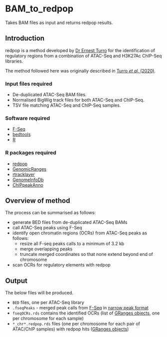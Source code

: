 # BAM_to_redpop
Takes BAM files as input and returns redpop results.

## Introduction
redpop is a method developed by [Dr Ernest Turro](https://www.mountsinai.org/profiles/ernest-turro) for the identification of regulatory regions from a combination of ATAC-Seq and H3K27Ac ChIP-Seq libraries.

The method followed here was originally described in [Turro *et al.* (2020)](https://www.nature.com/articles/s41586-020-2434-2).

### Input files required
- De-duplicated ATAC-Seq BAM files.
- Normalised BigWig track files for both ATAC-Seq and ChIP-Seq.
- TSV file matching ATAC-Seq and ChIP-Seq samples.

### Software required
- [F-Seq](https://github.com/aboyle/F-seq)
- [bedtools](https://bedtools.readthedocs.io/)
- [R](https://www.r-project.org/)

### R packages required
- [redpop](https://gitlab.haem.cam.ac.uk/et341/redpop/)
- [GenomicRanges](https://bioconductor.org/packages/release/bioc/html/GenomicRanges.html)
- [rtracklayer](https://bioconductor.org/packages/release/bioc/html/rtracklayer.html)
- [GenomeInfoDb](https://bioconductor.org/packages/release/bioc/html/GenomeInfoDb.html)
- [ChIPpeakAnno](https://bioconductor.org/packages/release/bioc/html/ChIPpeakAnno.html)

## Overview of method
The process can be summarised as follows:
- generate BED files from de-duplicated ATAC-Seq BAMs
- call ATAC-Seq peaks using F-Seq
- identify open chromatin regions (OCRs) from ATAC-Seq peaks as follows:
    - resize all F-seq peaks calls to a minimum of 3.2 kb
    - merge overlapping peaks
    - truncate merged coordinates so that none extend beyond end of chromosome
- scan OCRs for regulatory elements with redpop

## Output
The below files will be produced.
- `BED` files, one per ATAC-Seq library
- `.fseqPeaks` - merged peak calls from [F-Seq](https://github.com/aboyle/F-seq) in [narrow peak format](https://software.broadinstitute.org/software/igv/node/270)
- `fseqOCRs.rds` contains the identified OCRs (list of [GRanges objects](https://bioconductor.org/packages/devel/bioc/vignettes/GenomicRanges/inst/doc/GenomicRangesIntroduction.html), one per chromosome for each sample)
- `*_chr*.redpop.rds` files (one per chromosome for each pair of ATAC/ChIP samples) with redpop hits ([GRanges objects](https://bioconductor.org/packages/devel/bioc/vignettes/GenomicRanges/inst/doc/GenomicRangesIntroduction.html))

